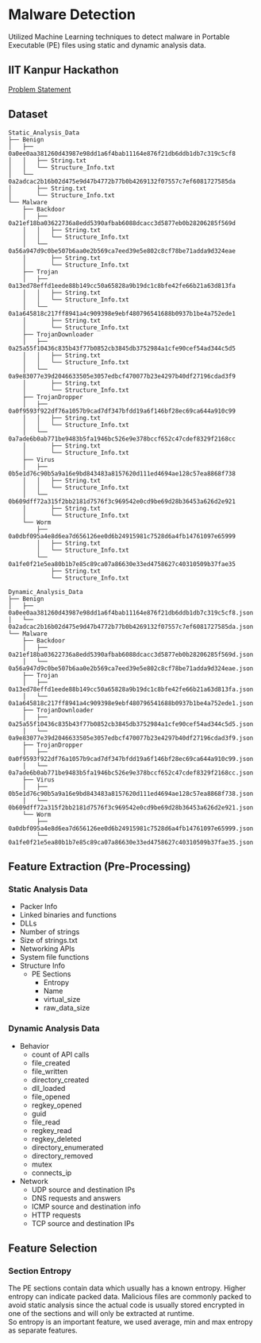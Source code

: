 # Malware Detection
Utilized Machine Learning techniques to detect malware in Portable Executable (PE) files using static and dynamic analysis data.

## IIT Kanpur Hackathon

[Problem Statement](./IITK_Malware_Problem_Final.pdf)

## Dataset

```
Static_Analysis_Data
├── Benign
│   ├── 0a0ee0aa381260d43987e98dd1a6f4bab11164e876f21db6ddb1db7c319c5cf8
│   │   ├── String.txt
│   │   └── Structure_Info.txt
│   └── 0a2adcac2b16b02d475e9d47b4772b77b0b4269132f07557c7ef6081727585da
│       ├── String.txt
│       └── Structure_Info.txt
└── Malware
	├── Backdoor
	│   ├── 0a21ef18ba03622736a8edd5390afbab6088dcacc3d5877eb0b28206285f569d
	│   │   ├── String.txt
	│   │   └── Structure_Info.txt
	│   └── 0a56a947d9c0be507b6aa0e2b569ca7eed39e5e802c8cf78be71adda9d324eae
	│       ├── String.txt
	│       └── Structure_Info.txt
	├── Trojan
	│   ├── 0a13ed78effd1eede88b149cc50a65828a9b19dc1c8bfe42fe66b21a63d813fa
	│   │   ├── String.txt
	│   │   └── Structure_Info.txt
	│   └── 0a1a645818c217ff8941a4c909398e9ebf480796541688b0937b1be4a752ede1
	│       ├── String.txt
	│       └── Structure_Info.txt
	├── TrojanDownloader
	│   ├── 0a25a55f10436c835b43f77b0852cb3845db3752984a1cfe90cef54ad344c5d5
	│   │   ├── String.txt
	│   │   └── Structure_Info.txt
	│   └── 0a9e83077e39d2046633505e3057edbcf470077b23e4297b40df27196cdad3f9
	│       ├── String.txt
	│       └── Structure_Info.txt
	├── TrojanDropper
	│   ├── 0a0f9593f922df76a1057b9cad7df347bfdd19a6f146bf28ec69ca644a910c99
	│   │   ├── String.txt
	│   │   └── Structure_Info.txt
	│   └── 0a7ade6b0ab771be9483b5fa1946bc526e9e378bccf652c47cdef8329f2168cc
	│       ├── String.txt
	│       └── Structure_Info.txt
	├── Virus
	│   ├── 0b5e1d76c90b5a9a16e9bd843483a8157620d111ed4694ae128c57ea8868f738
	│   │   ├── String.txt
	│   │   └── Structure_Info.txt
	│   └── 0b609dff72a315f2bb2181d7576f3c969542e0cd9be69d28b36453a626d2e921
	│       ├── String.txt
	│       └── Structure_Info.txt
	└── Worm
	    ├── 0a0dbf095a4e8d6ea7d656126ee0d6b24915981c7528d6a4fb14761097e65999
	    │   ├── String.txt
	    │   └── Structure_Info.txt
	    └── 0a1fe0f21e5ea80b1b7e85c89ca07a86630e33ed4758627c40310509b37fae35
	        ├── String.txt
	        └── Structure_Info.txt
```

```
Dynamic_Analysis_Data
├── Benign
│   ├── 0a0ee0aa381260d43987e98dd1a6f4bab11164e876f21db6ddb1db7c319c5cf8.json
│   └── 0a2adcac2b16b02d475e9d47b4772b77b0b4269132f07557c7ef6081727585da.json
└── Malware
	├── Backdoor
	│   ├── 0a21ef18ba03622736a8edd5390afbab6088dcacc3d5877eb0b28206285f569d.json
	│   └── 0a56a947d9c0be507b6aa0e2b569ca7eed39e5e802c8cf78be71adda9d324eae.json
	├── Trojan
	│   ├── 0a13ed78effd1eede88b149cc50a65828a9b19dc1c8bfe42fe66b21a63d813fa.json
	│   └── 0a1a645818c217ff8941a4c909398e9ebf480796541688b0937b1be4a752ede1.json
	├── TrojanDownloader
	│   ├── 0a25a55f10436c835b43f77b0852cb3845db3752984a1cfe90cef54ad344c5d5.json
	│   └── 0a9e83077e39d2046633505e3057edbcf470077b23e4297b40df27196cdad3f9.json
	├── TrojanDropper
	│   ├── 0a0f9593f922df76a1057b9cad7df347bfdd19a6f146bf28ec69ca644a910c99.json
	│   └── 0a7ade6b0ab771be9483b5fa1946bc526e9e378bccf652c47cdef8329f2168cc.json
	├── Virus
	│   ├── 0b5e1d76c90b5a9a16e9bd843483a8157620d111ed4694ae128c57ea8868f738.json
	│   └── 0b609dff72a315f2bb2181d7576f3c969542e0cd9be69d28b36453a626d2e921.json
	└── Worm
	    ├── 0a0dbf095a4e8d6ea7d656126ee0d6b24915981c7528d6a4fb14761097e65999.json
	    └── 0a1fe0f21e5ea80b1b7e85c89ca07a86630e33ed4758627c40310509b37fae35.json
```

## Feature Extraction (Pre-Processing)
### Static Analysis Data

- Packer Info
- Linked binaries and functions
- DLLs
- Number of strings
- Size of strings.txt
- Networking APIs
- System file functions
- Structure Info
	- PE Sections
		- Entropy
		- Name
		- virtual_size
		- raw_data_size

### Dynamic Analysis Data

- Behavior
	- count of API calls
	- file_created
	- file_written
	- directory_created
	- dll_loaded
	- file_opened
	- regkey_opened
	- guid
	- file_read
	- regkey_read
	- regkey_deleted
	- directory_enumerated
	- directory_removed
	- mutex
	- connects_ip
- Network
	- UDP source and destination IPs
	- DNS requests and answers
	- ICMP source and destination info
	- HTTP requests
	- TCP source and destination IPs

## Feature Selection
### Section Entropy
The PE sections contain data which usually has a known entropy. Higher entropy can indicate packed data. Malicious files are commonly packed to avoid static analysis since the actual code is usually stored encrypted in one of the sections and will only be extracted at runtime.    
So entropy is an important feature, we used average, min and max entropy as separate features.   


